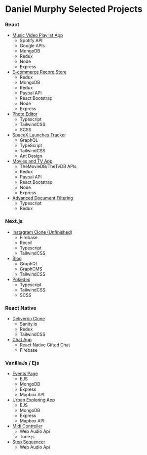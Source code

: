 # Daniel Murphy Selected Projects

<h3>React</h3>
<ul>
  <li><a href="">Music Video Playlist App</a>
    <ul>
        <li>Spotify API</li>
        <li>Google APIs</li>
        <li>MongoDB</li>
        <li>Redux</li>
        <li>Node</li>
        <li>Express</li>
    </ul>
  </li>
  <li><a href="">E-commerce Record Store</a>
    <ul>
      <li>Redux</li>
      <li>MongoDB</li>
      <li>Redux</li>
      <li>Paypal API</li>
      <li>React Bootstrap</li>
      <li>Node</li>
      <li>Express</li>
    </ul>
  </li>
  <li><a href="">Photo Editor</a>
    <ul>
      <li>Typescript</li>
      <li>TailwindCSS</li>
      <li>SCSS</li>
    </ul>
  </li>
  <li><a href="">SpaceX Launches Tracker</a>
    <ul>
      <li>GraphQL</li>
      <li>TypeScript</li>
      <li>TailwindCSS</li>
      <li>Ant Design</li>
    </ul>
  </li>
  <li><a href="">Movies and TV App</a>
    <ul>
      <li>TheMovieDB/TheTvDB APIs</li>
      <li>Redux</li>
      <li>Paypal API</li>
      <li>React Bootstrap</li>
      <li>Node</li>
      <li>Express</li>
    </ul>
  </li>
  <li><a href="">Advanced Document Filtering</a>
    <ul>
      <li>Typescript</li>
      <li>Redux</li>
    </ul>
  </li>
</ul>

<h3>Next.js</h3>
<ul>
  <li><a href="">Instagram Clone (Unfinished)</a>
    <ul>
        <li>Firebase</li>
        <li>Recoil</li>
        <li>Typescript</li>
        <li>TailwindCSS</li>
    </ul>
  </li>
  <li><a href="">Blog</a>
    <ul>
      <li>GraphQL</li>
      <li>GraphCMS</li>
      <li>TailwindCSS</li>
    </ul>
  </li>
  <li><a href="">Pokedex</a>
    <ul>
      <li>Typescript</li>
      <li>TailwindCSS</li>
      <li>SCSS</li>
    </ul>
  </li>
</ul>

<h3>React Native</h3>
<ul>
  <li><a href="">Deliveroo Clone</a>
    <ul>
        <li>Sanity.io</li>
        <li>Redux</li>
        <li>TailwindCSS</li>
    </ul>
  </li>
  <li><a href="">Chat App</a>
    <ul>
      <li>React Native Gifted Chat</li>
      <li>Firebase</li>
    </ul>
  </li>
</ul>

<h3>VanillaJs / Ejs</h3>
<ul>
  <li><a href="">Events Page</a>
    <ul>
        <li>EJS</li>
        <li>MongoDB</li>
        <li>Express</li>
        <li>Mapbox API</li>
    </ul>
  </li>
  <li><a href="">Urban Exploring App</a>
    <ul>
        <li>EJS</li>
        <li>MongoDB</li>
        <li>Express</li>
        <li>Mapbox API</li>
    </ul>
  </li>
  <li><a href="">Midi Controller</a>
    <ul>
      <li>Web Audio Api</li>
      <li>Tone.js</li>
    </ul>
  </li>
  <li><a href="">Step Sequencer</a>
    <ul>
      <li>Web Audio Api</li>
    </ul>
  </li>
</ul>


